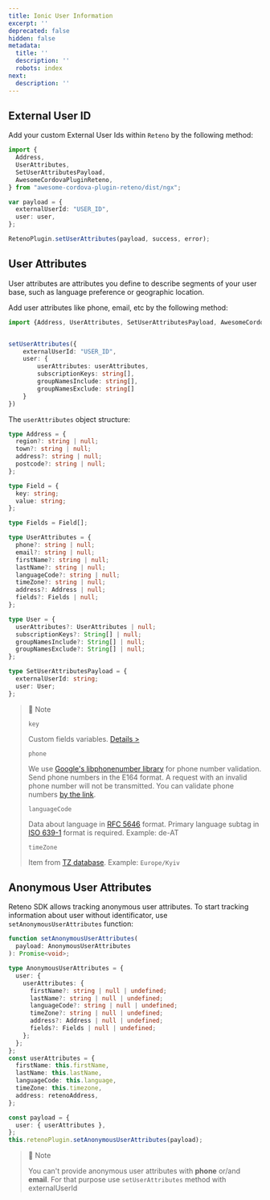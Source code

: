 ```yaml
---
title: Ionic User Information
excerpt: ''
deprecated: false
hidden: false
metadata:
  title: ''
  description: ''
  robots: index
next:
  description: ''
---
```

## External User ID

Add your custom External User Ids within `Reteno` by the following method:

```typescript
import {
  Address,
  UserAttributes,
  SetUserAttributesPayload,
  AwesomeCordovaPluginReteno,
} from "awesome-cordova-plugin-reteno/dist/ngx";

var payload = {
  externalUserId: "USER_ID",
  user: user,
};

RetenoPlugin.setUserAttributes(payload, success, error);
```

## User Attributes

User attributes are attributes you define to describe segments of your user base, such as language preference or geographic location.

Add user attributes like phone, email, etc by the following method:

```typescript
import {Address, UserAttributes, SetUserAttributesPayload, AwesomeCordovaPluginReteno} from "awesome-cordova-plugin-reteno/dist/ngx";


setUserAttributes({
    externalUserId: "USER_ID",
    user: {
        userAttributes: userAttributes,
        subscriptionKeys: string[],
        groupNamesInclude: string[],
        groupNamesExclude: string[]
    }
})
```

The `userAttributes` object structure:

```typescript
type Address = {
  region?: string | null;
  town?: string | null;
  address?: string | null;
  postcode?: string | null;
};

type Field = {
  key: string;
  value: string;
};

type Fields = Field[];

type UserAttributes = {
  phone?: string | null;
  email?: string | null;
  firstName?: string | null;
  lastName?: string | null;
  languageCode?: string | null;
  timeZone?: string | null;
  address?: Address | null;
  fields?: Fields | null;
};

type User = {
  userAttributes?: UserAttributes | null;
  subscriptionKeys?: String[] | null;
  groupNamesInclude?: String[] | null;
  groupNamesExclude?: String[] | null;
};

type SetUserAttributesPayload = {
  externalUserId: string;
  user: User;
};
```

> 📘 Note
> 
> `key`
> 
> Custom fields variables. [Details >](https://yespo.io/support/how-add-additional-contact-fields#Updating-Custom-Fields-with-Data-from-Custom-Events-via-SDK)
> 
> `phone`
> 
> We use [Google's libphonenumber library](https://github.com/google/libphonenumber "{rel='nofollow'}")  for phone number validation. Send phone numbers in the E164 format. A request with an invalid phone number will not be transmitted. You can validate phone numbers [by the link](https://libphonenumber.appspot.com/).
> 
> `languageCode`
> 
> Data about language in [RFC 5646](https://www.rfc-editor.org/rfc/rfc5646.html "{rel='nofollow'}") format. Primary language subtag in [ISO 639-1](https://en.wikipedia.org/wiki/List_of_ISO_639-1_codes "{rel='nofollow'}") format is required. Example: de-AT
> 
> `timeZone`
> 
> Item from [TZ database](https://en.wikipedia.org/wiki/List_of_tz_database_time_zones "{rel='nofollow'}"). Example: `Europe/Kyiv`

## Anonymous User Attributes

Reteno SDK allows tracking anonymous user attributes. To start tracking information about user without identificator, use `setAnonymousUserAttributes` function:

```typescript
function setAnonymousUserAttributes(
  payload: AnonymousUserAttributes
): Promise<void>;

type AnonymousUserAttributes = {
  user: {
    userAttributes: {
      firstName?: string | null | undefined;
      lastName?: string | null | undefined;
      languageCode?: string | null | undefined;
      timeZone?: string | null | undefined;
      address?: Address | null | undefined;
      fields?: Fields | null | undefined;
    };
  };
};
const userAttributes = {
  firstName: this.firstName,
  lastName: this.lastName,
  languageCode: this.language,
  timeZone: this.timezone,
  address: retenoAddress,
};

const payload = {
  user: { userAttributes },
};
this.retenoPlugin.setAnonymousUserAttributes(payload);
```

> 📘 Note
> 
> You can't provide anonymous user attributes with **phone** or/and **email**. For that purpose use `setUserAttributes` method with externalUserId